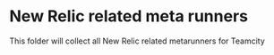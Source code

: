 # New Relic related meta runners

This folder will collect all New Relic related metarunners for Teamcity